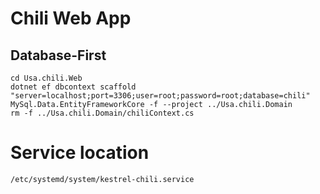 # Chili Web App

## Database-First
```
cd Usa.chili.Web
dotnet ef dbcontext scaffold "server=localhost;port=3306;user=root;password=root;database=chili" MySql.Data.EntityFrameworkCore -f --project ../Usa.chili.Domain
rm -f ../Usa.chili.Domain/chiliContext.cs
```

# Service location
`/etc/systemd/system/kestrel-chili.service`